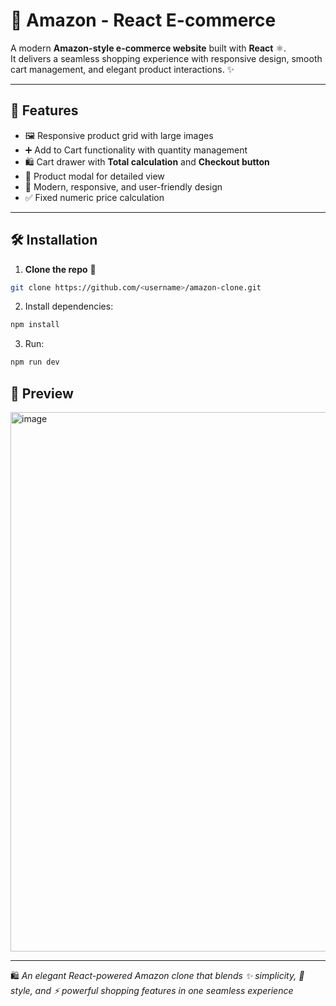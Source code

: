 # 🛒 Amazon - React E-commerce

A modern **Amazon-style e-commerce website** built with **React** ⚛️.  
It delivers a seamless shopping experience with responsive design, smooth cart management, and elegant product interactions. ✨

---

## 🚀 Features

- 🖼️ Responsive product grid with large images  
- ➕ Add to Cart functionality with quantity management  
- 🛍️ Cart drawer with **Total calculation** and **Checkout button**  
- 🔎 Product modal for detailed view  
- 📱 Modern, responsive, and user-friendly design  
- ✅ Fixed numeric price calculation  

---

## 🛠️ Installation

1. **Clone the repo** 📂  

```bash
git clone https://github.com/<username>/amazon-clone.git
```
2. Install dependencies:

```bash
npm install
```
3. Run:

```bash
npm run dev
```

## 📸 Preview
<img width="1909" height="863" alt="image" src="https://github.com/user-attachments/assets/48ac51f7-eea8-4106-9410-1db0a8bd7278" />

---

🛍️ *An elegant React-powered Amazon clone that blends ✨ simplicity, 🎨 style, and ⚡ powerful shopping features in one seamless experience*
